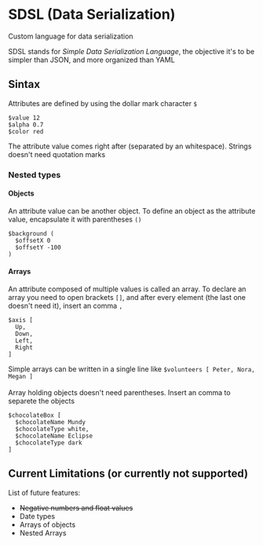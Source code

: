 # SDSL (Data Serialization)
Custom language for data serialization

SDSL stands for *Simple Data Serialization Language*, the objective it's to be simpler than JSON, and more organized than YAML

## Sintax
Attributes are defined by using the dollar mark character `$`
```
$value 12
$alpha 0.7
$color red
```
The attribute value comes right after (separated by an whitespace). Strings doesn't need quotation marks

### Nested types

#### Objects
An attribute value can be another object. To define an object as the attribute value, encapsulate it with parentheses `()`
```
$background (
  $offsetX 0
  $offsetY -100
)
```

#### Arrays
An attribute composed of multiple values is called an array. To declare an array you need to open brackets `[]`, and after every element (the last one doesn't need it), insert an comma `,` 
```
$axis [
  Up,
  Down,
  Left,
  Right
]
```
Simple arrays can be written in a single line like `$volunteers [ Peter, Nora, Megan ]` <br><br>
Array holding objects doesn't need parentheses. Insert an comma to separete the objects
```
$chocolateBox [
  $chocolateName Mundy
  $chocolateType white,
  $chocolateName Eclipse
  $chocolateType dark
]
```

## Current Limitations (or currently not supported)
List of future features:
- ~~Negative numbers and float values~~
- Date types
- Arrays of objects
- Nested Arrays
